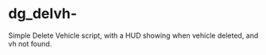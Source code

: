 # dg_delvh-
Simple Delete Vehicle script, with a HUD showing when vehicle deleted, and vh not found.
